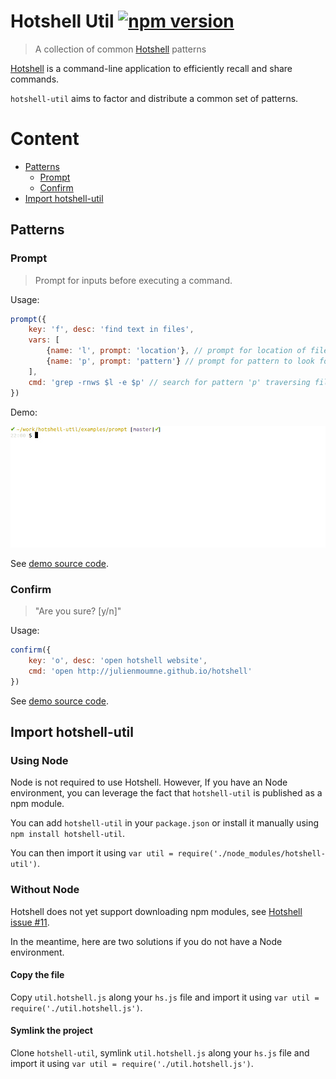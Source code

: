 # Hotshell Util [![npm version](https://badge.fury.io/js/hotshell-util.svg)](https://www.npmjs.com/package/hotshell-util)

> A collection of common [Hotshell](http://julienmoumne.github.io/hotshell) patterns

[Hotshell](http://julienmoumne.github.io/hotshell)
is a command-line application to efficiently recall and share commands.

`hotshell-util` aims to factor and distribute a common set of patterns.

# Content

  - [Patterns](#patterns)
    * [Prompt](#prompt)
    * [Confirm](#confirm)
  - [Import hotshell-util](#import-hotshell-util)


## Patterns

### Prompt

> Prompt for inputs before executing a command.

Usage:

```javascript
prompt({
    key: 'f', desc: 'find text in files',
    vars: [
        {name: 'l', prompt: 'location'}, // prompt for location of files
        {name: 'p', prompt: 'pattern'} // prompt for pattern to look for
    ],
    cmd: 'grep -rnws $l -e $p' // search for pattern 'p' traversing files rooted at 'l'
})
```

Demo:

![demo](doc/prompt-demo.gif)

See [demo source code](./examples/prompt/hs.js).

### Confirm

> "Are you sure? [y/n]"

Usage:

```javascript
confirm({
    key: 'o', desc: 'open hotshell website',
    cmd: 'open http://julienmoumne.github.io/hotshell'
})
```

See [demo source code](./examples/confirm/hs.js).

## Import hotshell-util

### Using Node

Node is not required to use Hotshell.
However, If you have an Node environment, you can leverage
the fact that `hotshell-util` is published as a npm module.

You can add `hotshell-util` in your `package.json` or install it manually using `npm install hotshell-util`.

You can then import it using `var util = require('./node_modules/hotshell-util')`.

### Without Node

Hotshell does not yet support downloading npm modules, see [Hotshell issue #11](https://github.com/julienmoumne/hotshell/issues/11).

In the meantime, here are two solutions if you do not have a Node environment.

#### Copy the file

Copy `util.hotshell.js` along your `hs.js` file and import it using `var util = require('./util.hotshell.js')`.

#### Symlink the project

Clone `hotshell-util`, symlink `util.hotshell.js` along your `hs.js` file and import it using `var util = require('./util.hotshell.js')`.